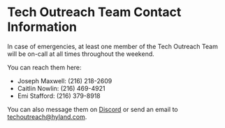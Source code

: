 # Tech Outreach Team Contact Information
In case of emergencies, at least one member of the Tech Outreach Team will be on-call at all times throughout the weekend.

You can reach them here:

- Joseph Maxwell: (216) 218-2609
- Caitlin Nowlin: (216) 469-4921
- Emi Stafford: (216) 379-8918

You can also message them on [Discord](https://discord.gg/pufaaWJaAH) or send an email to [techoutreach@hyland.com](mailto:techoutreach@hyland.com).
